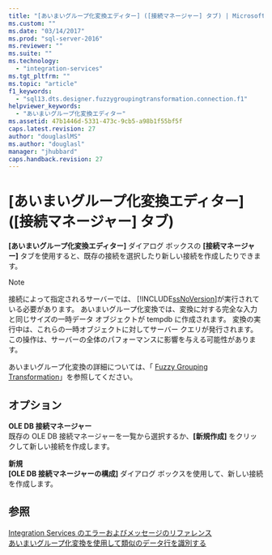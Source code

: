 ```yaml
---
title: "[あいまいグループ化変換エディター] ([接続マネージャー] タブ) | Microsoft Docs"
ms.custom: ""
ms.date: "03/14/2017"
ms.prod: "sql-server-2016"
ms.reviewer: ""
ms.suite: ""
ms.technology: 
  - "integration-services"
ms.tgt_pltfrm: ""
ms.topic: "article"
f1_keywords: 
  - "sql13.dts.designer.fuzzygroupingtransformation.connection.f1"
helpviewer_keywords: 
  - "あいまいグループ化変換エディター"
ms.assetid: 47b1446d-5331-473c-9cb5-a98b1f55bf5f
caps.latest.revision: 27
author: "douglaslMS"
ms.author: "douglasl"
manager: "jhubbard"
caps.handback.revision: 27
---
```

# [あいまいグループ化変換エディター] ([接続マネージャー] タブ)
  **[あいまいグループ化変換エディター]** ダイアログ ボックスの **[接続マネージャー]** タブを使用すると、既存の接続を選択したり新しい接続を作成したりできます。  
  
> [!NOTE]  
>  接続によって指定されるサーバーでは、 [!INCLUDE[ssNoVersion](../../../includes/ssnoversion-md.md)]が実行されている必要があります。 あいまいグループ化変換では、変換に対する完全な入力と同じサイズの一時データ オブジェクトが tempdb に作成されます。 変換の実行中は、これらの一時オブジェクトに対してサーバー クエリが発行されます。 この操作は、サーバーの全体のパフォーマンスに影響を与える可能性があります。  
  
 あいまいグループ化変換の詳細については、「 [Fuzzy Grouping Transformation](../../../integration-services/data-flow/transformations/fuzzy-grouping-transformation.md)」を参照してください。  
  
## オプション  
 **OLE DB 接続マネージャー**  
 既存の OLE DB 接続マネージャーを一覧から選択するか、**[新規作成]** をクリックして新しい接続を作成します。  
  
 **新規**  
 **[OLE DB 接続マネージャーの構成]** ダイアログ ボックスを使用して、新しい接続を作成します。  
  
## 参照  
 [Integration Services のエラーおよびメッセージのリファレンス](../../../integration-services/integration-services-error-and-message-reference.md)   
 [あいまいグループ化変換を使用して類似のデータ行を識別する](../../../integration-services/data-flow/transformations/identify-similar-data-rows-by-using-the-fuzzy-grouping-transformation.md)  
  
  